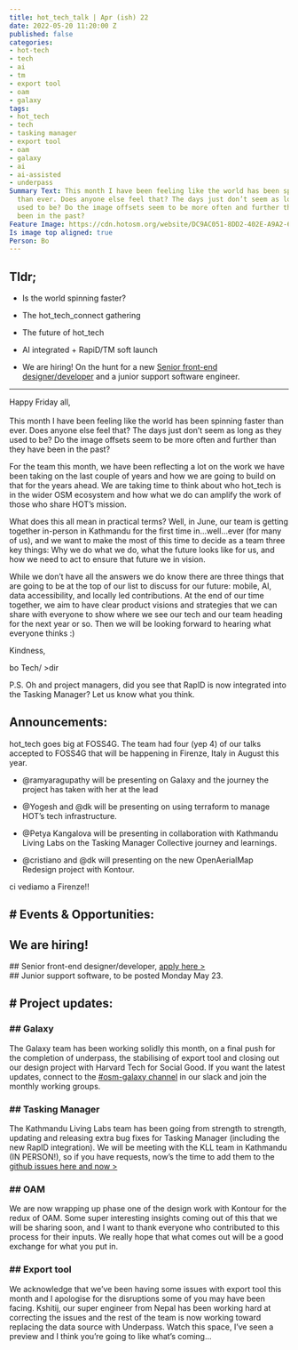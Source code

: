 ```yaml
---
title: hot_tech_talk | Apr (ish) 22
date: 2022-05-20 11:20:00 Z
published: false
categories:
- hot-tech
- tech
- ai
- tm
- export tool
- oam
- galaxy
tags:
- hot_tech
- tech
- tasking manager
- export tool
- oam
- galaxy
- ai
- ai-assisted
- underpass
Summary Text: This month I have been feeling like the world has been spinning faster
  than ever. Does anyone else feel that? The days just don’t seem as long as they
  used to be? Do the image offsets seem to be more often and further than they have
  been in the past?
Feature Image: https://cdn.hotosm.org/website/DC9AC051-8DD2-402E-A9A2-62D8EB7C6C0F.png
Is image top aligned: true
Person: Bo
---
```


## Tldr;

* Is the world spinning faster?

* The hot_tech_connect gathering

* The future of hot_tech

* AI integrated \+ RapiD/TM soft launch

* We are hiring! On the hunt for a new [Senior front-end designer/developer](https://hotosm.bamboohr.com/jobs/view.php?id=92) and a junior support software engineer.

---

Happy Friday all, \
\
This month I have been feeling like the world has been spinning faster than ever. Does anyone else feel that? The days just don’t seem as long as they used to be? Do the image offsets seem to be more often and further than they have been in the past?

For the team this month, we have been reflecting a lot on the work we have been taking on the last couple of years and how we are going to build on that for the years ahead. We are taking time to think about who hot_tech is in the wider OSM ecosystem and how what we do can amplify the work of those who share HOT’s mission.

What does this all mean in practical terms? Well, in June, our team is getting together in-person in Kathmandu for the first time in…well…ever (for many of us), and we want to make the most of this time to decide as a team three key things: Why we do what we do, what the future looks like for us, and how we need to act to ensure that future we in vision.

While we don’t have all the answers we do know there are three things that are going to be at the top of our list to discuss for our future: mobile, AI, data accessibility, and locally led contributions. At the end of our time together, we aim to have clear product visions and strategies that we can share with everyone to show where we see our tech and our team heading for the next year or so. Then we will be looking forward to hearing what everyone thinks :)

Kindness,

bo
Tech/ >dir

P.S. Oh and project managers, did you see that RapID is now integrated into the Tasking Manager? Let us know what you think.

## Announcements:

hot_tech goes big at FOSS4G. The team had four (yep 4) of our talks accepted to FOSS4G that will be happening in Firenze, Italy in August this year.

* @ramyaragupathy will be presenting on Galaxy and the journey the project has taken with her at the lead

* @Yogesh and @dk will be presenting on using terraform to manage HOT’s tech infrastructure.

* @Petya Kangalova will be presenting in collaboration with Kathmandu Living Labs on the Tasking Manager Collective journey and learnings.

* @cristiano and @dk will presenting on the new OpenAerialMap Redesign project with Kontour.

ci vediamo a Firenze!!

## # Events & Opportunities:

## We are hiring!

\## Senior front-end designer/developer, [apply here >](https://hotosm.bamboohr.com/jobs/view.php?id=92)\
\## Junior support software, to be posted Monday May 23.

## # Project updates:

### ## Galaxy

The Galaxy team has been working solidly this month, on a final push for the completion of underpass, the stabilising of export tool and closing out our design project with Harvard Tech for Social Good. If you want the latest updates, connect to the [#osm-galaxy channel](https://hotosm.slack.com/archives/C02BHN4LE7K) in our slack and join the monthly working groups.

### ## Tasking Manager

The Kathmandu Living Labs team has been going from strength to strength, updating and releasing extra bug fixes for Tasking Manager (including the new RapID integration). We will be meeting with the KLL team in Kathmandu (IN PERSON!), so if you have requests, now’s the time to add them to the [github issues here and now >](https://github.com/hotosm/tasking-manager/issues)

### ## OAM

We are now wrapping up phase one of the design work with Kontour for the redux of OAM. Some super interesting insights coming out of this that we will be sharing soon, and I want to thank everyone who contributed to this process for their inputs. We really hope that what comes out will be a good exchange for what you put in.

### ## Export tool

We acknowledge that we’ve been having some issues with export tool this month and I apologise for the disruptions some of you may have been facing. Kshitij, our super engineer from Nepal has been working hard at correcting the issues and the rest of the team is now working toward replacing the data source with Underpass. Watch this space, I’ve seen a preview and I think you’re going to like what’s coming…